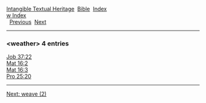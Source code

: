 [Intangible Textual Heritage](../../index)  [Bible](../index) 
[Index](index)   
[w Index](_w_)  
  [Previous](c12324)  [Next](c12326) 

------------------------------------------------------------------------

### &lt;weather&gt; 4 entries

[Job 37:22](../kjv/job037.htm#022)  
[Mat 16:2](../kjv/mat016.htm#002)  
[Mat 16:3](../kjv/mat016.htm#003)  
[Pro 25:20](../kjv/pro025.htm#020)  

------------------------------------------------------------------------

[Next: weave (2)](c12326)
